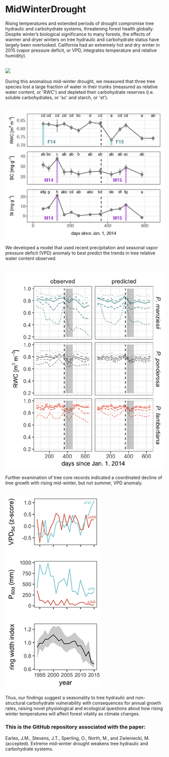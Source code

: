 # MidWinterDrought

Rising temperatures and extended periods of drought compromise tree hydraulic and carbohydrate systems, threatening forest health globally. Despite winter’s biological significance to many forests, the effects of warmer and dryer winters on tree hydraulic and carbohydrate status have largely been overlooked. California had an extremely hot and dry winter in 2015 (vapor pressure deficit, or VPD, integrates temperature and relative humidity).


<br><a href="url"><img src="https://github.com/masonearles/MidWinterDrought/tree/master/imgs_readme/MWD_Fig1.png" width = 500></a></br>

During this anomalous mid-winter drought, we measured that three tree species lost a large fraction of water in their trunks (measured as relative water content, or 'RWC') and depleted their carbohydrate reserves (i.e. soluble carbohydrates, or 'sc' and starch, or 'st'). 

<br> ![Alt text](imgs_readme/MWD_Fig2.png?raw=true "RWC, Sugar and Starch") <br>

We developed a model that used recent precipitation and seasonal vapor pressure deficit (VPD) anomaly to best predict the trends in tree relative water content observed. 

<br> ![Alt text](imgs_readme/MWD_Fig3.png?raw=true "Predicted") <br>

Further examination of tree core records indicated a coordinated decline of tree growth with rising mid-winter, but not summer, VPD anomaly. 

<br> ![Alt text](imgs_readme/MWD_Fig4.png?raw=true "Tree rings and climate") <br>

Thus, our findings suggest a seasonality to tree hydraulic and non-structural carbohydrate vulnerability with consequences for annual growth rates, raising novel physiological and ecological questions about how rising winter temperatures will affect forest vitality as climate changes.

### This is the GitHub repository associated with the paper:

Earles, J.M., Stevens, J.T., Sperling, O., North, M., and Zwieniecki, M. (accepted). Extreme mid-winter drought weakens tree hydraulic and carbohydrate systems.
